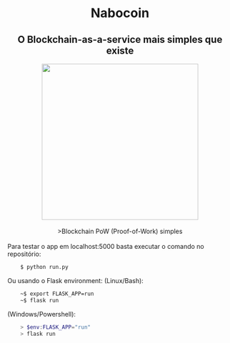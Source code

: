 <h1 align="center">Nabocoin</h1>
<h2 align="center">O Blockchain-as-a-service mais simples que existe</h2>


<div align="center">
  <img src="https://github.com/zerodois-bcc/NaboCoin/blob/main/application/static/img/icon.png" width="350px" height="350px">
</div>
<br>
<div align="center">
>Blockchain PoW (Proof-of-Work) simples
</div>
<br>
Para testar o app em localhost:5000 basta executar o comando no repositório:

```bash
    $ python run.py
```
Ou usando o Flask environment:
(Linux/Bash):
```bash
    ~$ export FLASK_APP=run
    ~$ flask run
```
(Windows/Powershell):
```powershell
    > $env:FLASK_APP="run"
    > flask run
```
